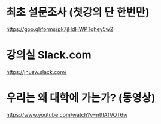 # 최초 설문조사 (첫강의 단 한번만)
https://goo.gl/forms/pk7jHdHWPTqhey5w2

# 강의실 Slack.com
https://jnusw.slack.com/

# 우리는 왜 대학에 가는가? (동영상)
https://www.youtube.com/watch?v=nttlAfVQT6w
